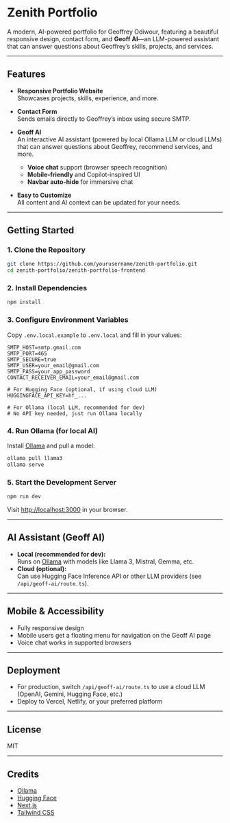 # Zenith Portfolio

A modern, AI-powered portfolio for Geoffrey Odiwour, featuring a beautiful responsive design, contact form, and **Geoff AI**—an LLM-powered assistant that can answer questions about Geoffrey’s skills, projects, and services.

---

## Features

- **Responsive Portfolio Website**  
  Showcases projects, skills, experience, and more.

- **Contact Form**  
  Sends emails directly to Geoffrey’s inbox using secure SMTP.

- **Geoff AI**  
  An interactive AI assistant (powered by local Ollama LLM or cloud LLMs) that can answer questions about Geoffrey, recommend services, and more.  
  - **Voice chat** support (browser speech recognition)
  - **Mobile-friendly** and Copilot-inspired UI
  - **Navbar auto-hide** for immersive chat

- **Easy to Customize**  
  All content and AI context can be updated for your needs.

---

## Getting Started

### 1. **Clone the Repository**

```sh
git clone https://github.com/yourusername/zenith-portfolio.git
cd zenith-portfolio/zenith-portfolio-frontend
```

### 2. **Install Dependencies**

```sh
npm install
```

### 3. **Configure Environment Variables**

Copy `.env.local.example` to `.env.local` and fill in your values:

```env
SMTP_HOST=smtp.gmail.com
SMTP_PORT=465
SMTP_SECURE=true
SMTP_USER=your_email@gmail.com
SMTP_PASS=your_app_password
CONTACT_RECEIVER_EMAIL=your_email@gmail.com

# For Hugging Face (optional, if using cloud LLM)
HUGGINGFACE_API_KEY=hf_...

# For Ollama (local LLM, recommended for dev)
# No API key needed, just run Ollama locally
```

### 4. **Run Ollama (for local AI)**

Install [Ollama](https://ollama.com/download) and pull a model:

```sh
ollama pull llama3
ollama serve
```

### 5. **Start the Development Server**

```sh
npm run dev
```

Visit [http://localhost:3000](http://localhost:3000) in your browser.

---

## AI Assistant (Geoff AI)

- **Local (recommended for dev):**  
  Runs on [Ollama](https://ollama.com/) with models like Llama 3, Mistral, Gemma, etc.
- **Cloud (optional):**  
  Can use Hugging Face Inference API or other LLM providers (see `/api/geoff-ai/route.ts`).

---

## Mobile & Accessibility

- Fully responsive design
- Mobile users get a floating menu for navigation on the Geoff AI page
- Voice chat works in supported browsers

---

## Deployment

- For production, switch `/api/geoff-ai/route.ts` to use a cloud LLM (OpenAI, Gemini, Hugging Face, etc.)
- Deploy to Vercel, Netlify, or your preferred platform

---

## License

MIT

---

## Credits

- [Ollama](https://ollama.com/)
- [Hugging Face](https://huggingface.co/)
- [Next.js](https://nextjs.org/)
- [Tailwind CSS](https://tailwindcss.com/)
